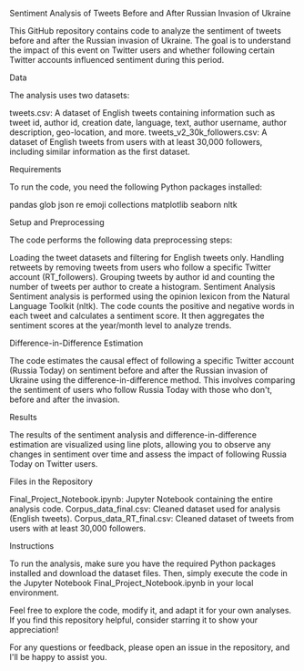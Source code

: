 Sentiment Analysis of Tweets Before and After Russian Invasion of Ukraine

This GitHub repository contains code to analyze the sentiment of tweets before and after the Russian invasion of Ukraine. The goal is to understand the impact of this event on Twitter users and whether following certain Twitter accounts influenced sentiment during this period.

Data

The analysis uses two datasets:

tweets.csv: A dataset of English tweets containing information such as tweet id, author id, creation date, language, text, author username, author description, geo-location, and more.
tweets_v2_30k_followers.csv: A dataset of English tweets from users with at least 30,000 followers, including similar information as the first dataset.

Requirements

To run the code, you need the following Python packages installed:

pandas
glob
json
re
emoji
collections
matplotlib
seaborn
nltk

Setup and Preprocessing

The code performs the following data preprocessing steps:

Loading the tweet datasets and filtering for English tweets only.
Handling retweets by removing tweets from users who follow a specific Twitter account (RT_followers).
Grouping tweets by author id and counting the number of tweets per author to create a histogram.
Sentiment Analysis
Sentiment analysis is performed using the opinion lexicon from the Natural Language Toolkit (nltk). The code counts the positive and negative words in each tweet and calculates a sentiment score. It then aggregates the sentiment scores at the year/month level to analyze trends.

Difference-in-Difference Estimation

The code estimates the causal effect of following a specific Twitter account (Russia Today) on sentiment before and after the Russian invasion of Ukraine using the difference-in-difference method. This involves comparing the sentiment of users who follow Russia Today with those who don't, before and after the invasion.

Results

The results of the sentiment analysis and difference-in-difference estimation are visualized using line plots, allowing you to observe any changes in sentiment over time and assess the impact of following Russia Today on Twitter users.

Files in the Repository

Final_Project_Notebook.ipynb: Jupyter Notebook containing the entire analysis code.
Corpus_data_final.csv: Cleaned dataset used for analysis (English tweets).
Corpus_data_RT_final.csv: Cleaned dataset of tweets from users with at least 30,000 followers.

Instructions

To run the analysis, make sure you have the required Python packages installed and download the dataset files. Then, simply execute the code in the Jupyter Notebook Final_Project_Notebook.ipynb in your local environment.

Feel free to explore the code, modify it, and adapt it for your own analyses. If you find this repository helpful, consider starring it to show your appreciation!

For any questions or feedback, please open an issue in the repository, and I'll be happy to assist you.

